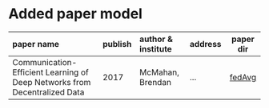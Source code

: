 # Added paper model

| paper name                                                                | publish | author & institute | address |      paper dir      |
|:--------------------------------------------------------------------------|:--------|:-------------------|:--------|:-------------------:|
| Communication-Efficient Learning of Deep Networks from Decentralized Data | 2017    | McMahan, Brendan   | ...     | [fedAvg](./FedAvg/) |